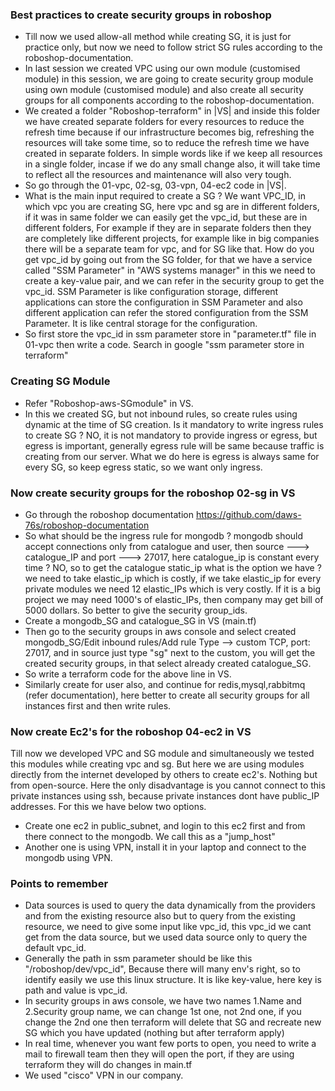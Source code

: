 ### Best practices to create security groups in roboshop
- Till now we used allow-all method while creating SG, it is just for practice only, but now we need to follow
  strict SG rules according to the roboshop-documentation.
- In last session we created VPC using our own module (customised module) in this session, we are going to
  create security group module using own module (customised module) and also create all security groups for
  all components according to the roboshop-documentation.
- We created a folder "Roboshop-terraform" in |VS| and inside this folder we have created separate folders 
  for every resources to reduce the refresh time because if our infrastructure becomes big, refreshing the 
  resources will take some time, so to reduce the refresh time we have created in separate folders. In simple
  words like if we keep all resources in a single folder, incase if we do any small change also, it will take
  time to reflect all the resources and maintenance will also very tough.
- So go through the 01-vpc, 02-sg, 03-vpn, 04-ec2 code in |VS|.
- What is the main input required to create a SG ? We want VPC_ID, in which vpc you are creating SG, here vpc
  and sg are in different folders, if it was in same folder we can easily get the vpc_id, but these are in
  different folders, For example if they are in separate folders then they are completely like different
  projects, for example like in big companies there will be a separate team for vpc, and for SG like that. How
  do you get vpc_id by going out from the SG folder, for that we have a service called "SSM Parameter" in "AWS
  systems manager" in this we need to create a key-value pair, and we can refer in the security group to get
  the vpc_id. SSM Parameter is like configuration storage, different applications can store the configuration
  in SSM Parameter and also different application can refer the stored configuration from the SSM Parameter.
  It is like central storage for the configuration.
- So first store the vpc_id in ssm parameter store in "parameter.tf" file in 01-vpc then write a code. Search
  in google "ssm parameter store in terraform"

### Creating SG Module
- Refer "Roboshop-aws-SGmodule" in VS.
- In this we created SG, but not inbound rules, so create rules using dynamic at the time of SG creation. Is it
  mandatory to write ingress rules to create SG ? NO, it is not mandatory to provide ingress or egress, but
  egress is important, generally egress rule will be same because traffic is creating from our server. What we
  do here is egress is always same for every SG, so keep egress static, so we want only ingress.

### Now create security groups for the roboshop 02-sg in VS
- Go through the roboshop documentation https://github.com/daws-76s/roboshop-documentation
- So what should be the ingress rule for mongodb ? mongodb should accept connections only from catalogue and
  user, then source ---> catalogue_IP and port ---> 27017, here catalogue_ip is constant every time ? NO, so
  to get the catalogue static_ip what is the option we have ? we need to take elastic_ip which is costly, if
  we take elastic_ip for every private modules we need 12 elastic_IPs which is very costly. If it is a big
  project we may need 1000's of elastic_IPs, then company may get bill of 5000 dollars. So better to give the
  security group_ids.
- Create a mongodb_SG and catalogue_SG in VS (main.tf)
- Then go to the security groups in aws console and select created mongodb_SG/Edit inbound rules/Add rule
  Type --> custom TCP, port: 27017, and in source just type "sg" next to the custom, you will get the created
  security groups, in that select already created catalogue_SG.
- So write a terraform code for the above line in VS.
- Similarly create for user also, and continue for redis,mysql,rabbitmq (refer documentation), here better
  to create all security groups for all instances first and then write rules.

### Now create Ec2's for the roboshop 04-ec2 in VS
Till now we developed VPC and SG module and simultaneously we tested this modules while creating vpc and sg.
But here we are using modules directly from the internet developed by others to create ec2's. Nothing but from open-source. Here the only disadvantage is you cannot connect to this private instances using ssh, because private instances dont have public_IP addresses. For this we have below two options.
- Create one ec2 in public_subnet, and login to this ec2 first and from there connect to the mongodb. We call
  this as a "jump_host"
- Another one is using VPN, install it in your laptop and connect to the mongodb using VPN.

### Points to remember
- Data sources is used to query the data dynamically from the providers and from the existing resource also
  but to query from the existing resource, we need to give some input like vpc_id, this vpc_id we cant get 
  from the data source, but we used data source only to query the default vpc_id.
- Generally the path in ssm parameter should be like this "/roboshop/dev/vpc_id", Because there will many
  env's right, so to identify easily we use this linux structure. It is like key-value, here key is path and
  value is vpc_id.
- In security groups in aws console, we have two names 1.Name and 2.Security group name, we can change 1st one,
  not 2nd one, if you change the 2nd one then terraform will delete that SG and recreate new SG which you have
  updated (nothing but after terraform apply)
- In real time, whenever you want few ports to open, you need to write a mail to firewall team then they will
  open the port, if they are using terraform they will do changes in main.tf
- We used "cisco" VPN in our company.
